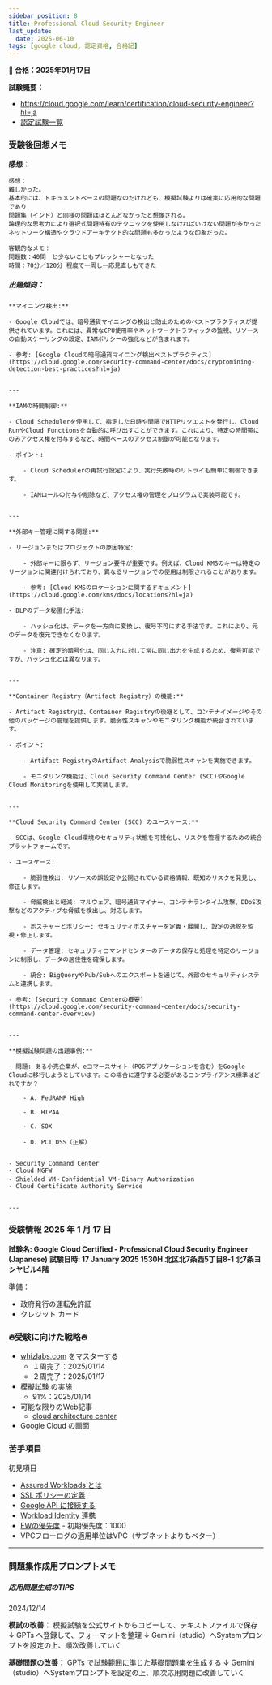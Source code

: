 ```yaml
---
sidebar_position: 8
title: Professional Cloud Security Engineer
last_update:
  date: 2025-06-10
tags: [google cloud, 認定資格, 合格記]
---
```


**🌸 合格：2025年01月17日**

**試験概要：**
- https://cloud.google.com/learn/certification/cloud-security-engineer?hl=ja
- [認定試験一覧](https://cloud.google.com/blog/topics/training-certifications/which-google-cloud-certification-exam-should-you-take?hl=en)


### 受験後回想メモ

**感想：**
```
感想：
難しかった。
基本的には、ドキュメントベースの問題なのだけれども、模擬試験よりは確実に応用的な問題であり
問題集（インド）と同様の問題はほとんどなかったと想像される。
論理的な思考力により選択式問題特有のテクニックを使用しなければいけない問題が多かった
ネットワーク構造やクラウドアーキテクト的な問題も多かったような印象だった。

客観的なメモ：
問題数：40問　と少ないこともプレッシャーとなった
時間：70分／120分 程度で一周し一応見直しもできた
```

##### 出題傾向：
```
**マイニング検出:**

- Google Cloudでは、暗号通貨マイニングの検出と防止のためのベストプラクティスが提供されています。これには、異常なCPU使用率やネットワークトラフィックの監視、リソースの自動スケーリングの設定、IAMポリシーの強化などが含まれます。
    
- 参考: [Google Cloudの暗号通貨マイニング検出ベストプラクティス](https://cloud.google.com/security-command-center/docs/cryptomining-detection-best-practices?hl=ja)
    

---

**IAMの時間制御:**

- Cloud Schedulerを使用して、指定した日時や間隔でHTTPリクエストを発行し、Cloud RunやCloud Functionsを自動的に呼び出すことができます。これにより、特定の時間帯にのみアクセス権を付与するなど、時間ベースのアクセス制御が可能となります。
    
- ポイント:
    
    - Cloud Schedulerの再試行設定により、実行失敗時のリトライも簡単に制御できます。
        
    - IAMロールの付与や削除など、アクセス権の管理をプログラムで実装可能です。
        

---

**外部キー管理に関する問題:**

- リージョンまたはプロジェクトの原因特定:
    
    - 外部キーに限らず、リージョン要件が重要です。例えば、Cloud KMSのキーは特定のリージョンに関連付けられており、異なるリージョンでの使用は制限されることがあります。
        
    - 参考: [Cloud KMSのロケーションに関するドキュメント](https://cloud.google.com/kms/docs/locations?hl=ja)
        
- DLPのデータ秘匿化手法:
    
    - ハッシュ化は、データを一方向に変換し、復号不可にする手法です。これにより、元のデータを復元できなくなります。
        
    - 注意: 確定的暗号化は、同じ入力に対して常に同じ出力を生成するため、復号可能ですが、ハッシュ化とは異なります。
        

---

**Container Registry（Artifact Registry）の機能:**

- Artifact Registryは、Container Registryの後継として、コンテナイメージやその他のパッケージの管理を提供します。脆弱性スキャンやモニタリング機能が統合されています。
    
- ポイント:
    
    - Artifact RegistryのArtifact Analysisで脆弱性スキャンを実施できます。
        
    - モニタリング機能は、Cloud Security Command Center (SCC)やGoogle Cloud Monitoringを使用して実装します。
        

---

**Cloud Security Command Center (SCC) のユースケース:**

- SCCは、Google Cloud環境のセキュリティ状態を可視化し、リスクを管理するための統合プラットフォームです。
    
- ユースケース:
    
    - 脆弱性検出: リソースの誤設定や公開されている資格情報、既知のリスクを発見し、修正します。
        
    - 脅威検出と軽減: マルウェア、暗号通貨マイナー、コンテナランタイム攻撃、DDoS攻撃などのアクティブな脅威を検出し、対応します。
        
    - ポスチャーとポリシー: セキュリティポスチャーを定義・展開し、設定の逸脱を監視・修正します。
        
    - データ管理: セキュリティコマンドセンターのデータの保存と処理を特定のリージョンに制限し、データの居住性を確保します。
        
    - 統合: BigQueryやPub/Subへのエクスポートを通じて、外部のセキュリティシステムと連携します。
        
- 参考: [Security Command Centerの概要](https://cloud.google.com/security-command-center/docs/security-command-center-overview)
    

---

**模擬試験問題の出題事例:**

- 問題: ある小売企業が、eコマースサイト（POSアプリケーションを含む）をGoogle Cloudに移行しようとしています。この場合に遵守する必要があるコンプライアンス標準はどれですか？
    
    - A. FedRAMP High
        
    - B. HIPAA
        
    - C. SOX
        
    - D. PCI DSS（正解）
        

- Security Command Center
- Cloud NGFW
- Shielded VM・Confidential VM・Binary Authorization  
- Cloud Certificate Authority Service


---
```



### 受験情報 2025 年 1 月 17 日

**試験名: Google Cloud Certified - Professional Cloud Security Engineer (Japanese)**
**試験日時: 17 January 2025 1530H**
**北区北7条西5丁目8-1 北7条ヨシヤビル4階**

準備：
- 政府発行の運転免許証
- クレジット カード
### 🔥受験に向けた戦略🔥
 
- [whizlabs.com](https://www.whizlabs.com/learn/course/google-cloud-certified-professional-cloud-security-engineer/301) をマスターする
	- １周完了：2025/01/14
	- ２周完了：2025/01/17
- [模擬試験](https://docs.google.com/forms/d/e/1FAIpQLSf4ADmZr8WnDZjIK6dWvRTel2VmsP0fJtONy6UOFjWZHe-MpQ/viewform?hl=ja) の実施
	-  91%：2025/01/14
- 可能な限りのWeb記事
	- [cloud architecture center](https://cloud.google.com/architecture?hl=ja)
- Google Cloud の画面

### 苦手項目

初見項目
- [Assured Workloads とは](https://cloud.google.com/assured-workloads/docs/overview?hl=ja)
- [SSL ポリシーの定義](https://cloud.google.com/load-balancing/docs/ssl-policies-concepts?hl=ja#defining_an_ssl_policy)
- [Google API に接続する](https://cloud.google.com/vpc/docs/private-access-options?hl=ja#connect-google-apis)
- [Workload Identity 連携](https://cloud.google.com/iam/docs/workload-identity-federation?hl=ja)
- [FWの優先度](https://cloud.google.com/firewall/docs/firewalls?hl=ja#priority_order_for_firewall_rules) - 初期優先度：1000
- VPCフローログの適用単位はVPC（サブネットよりもベター）

---

### 問題集作成用プロンプトメモ

##### 応用問題生成のTIPS

2024/12/14 

**模試の改善：**
模擬試験を公式サイトからコピーして、テキストファイルで保存
↓
GPTs へ登録して、フォーマットを整理
↓
Gemini（studio）へSystemプロンプトを設定の上、順次改善していく

**基礎問題の改善：**
GPTs で試験範囲に準じた基礎問題集を生成する
↓
Gemini（studio）へSystemプロンプトを設定の上、順次応用問題に改善していく